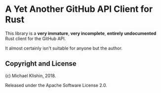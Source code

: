 # A Yet Another GitHub API Client for Rust

This library is a **very immature**, **very incomplete**, **entirely undocumented** Rust client for the GitHub API.

It almost certainly isn't suitable for anyone but the author.


## Copyright and License

(c) Michael Klishin, 2018.

Released under the Apache Software License 2.0.
